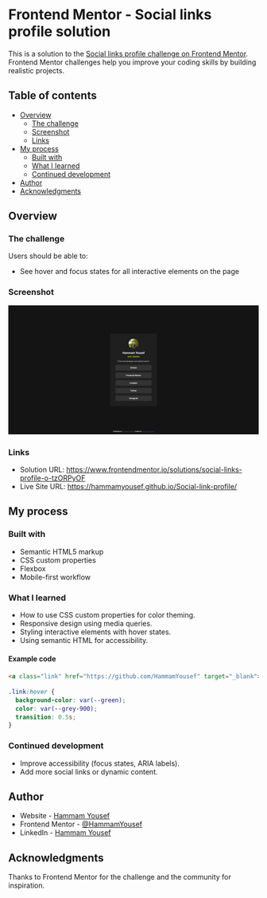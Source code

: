 # Frontend Mentor - Social links profile solution

This is a solution to the [Social links profile challenge on Frontend Mentor](https://www.frontendmentor.io/challenges/social-links-profile-UG32l9m6dQ). Frontend Mentor challenges help you improve your coding skills by building realistic projects. 

## Table of contents

- [Overview](#overview)
  - [The challenge](#the-challenge)
  - [Screenshot](#screenshot)
  - [Links](#links)
- [My process](#my-process)
  - [Built with](#built-with)
  - [What I learned](#what-i-learned)
  - [Continued development](#continued-development)
- [Author](#author)
- [Acknowledgments](#acknowledgments)

## Overview

### The challenge

Users should be able to:

- See hover and focus states for all interactive elements on the page

### Screenshot

![Social links profile](image.png)

### Links

- Solution URL: https://www.frontendmentor.io/solutions/social-links-profile-o-tzORPyOF
- Live Site URL: https://hammamyousef.github.io/Social-link-profile/

## My process

### Built with

- Semantic HTML5 markup
- CSS custom properties
- Flexbox
- Mobile-first workflow

### What I learned

- How to use CSS custom properties for color theming.
- Responsive design using media queries.
- Styling interactive elements with hover states.
- Using semantic HTML for accessibility.

#### Example code

```html
<a class="link" href="https://github.com/HammamYousef" target="_blank">GitHub</a>
```
```css
.link:hover {
  background-color: var(--green);
  color: var(--grey-900);
  transition: 0.5s;
}
```

### Continued development

- Improve accessibility (focus states, ARIA labels).
- Add more social links or dynamic content.

## Author

- Website - [Hammam Yousef](https://github.com/HammamYousef)
- Frontend Mentor - [@HammamYousef](https://www.frontendmentor.io/profile/HammamYousef)
- LinkedIn - [Hammam Yousef](https://www.linkedin.com/in/hammam-yousef-7029a82a8/)

## Acknowledgments

Thanks to Frontend Mentor for the challenge and the community for inspiration.
